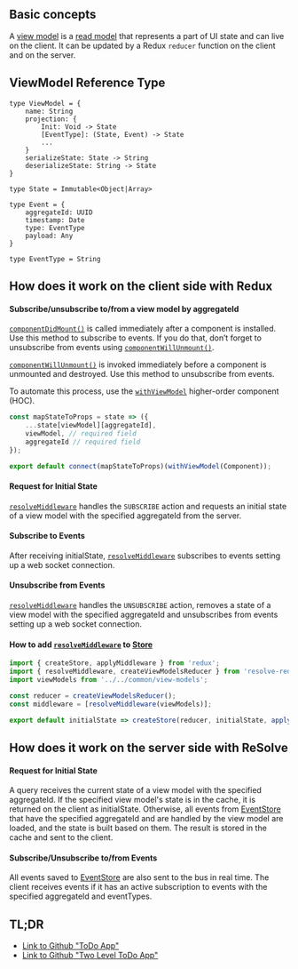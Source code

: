 ## Basic concepts

A [view model](https://github.com/reimagined/resolve/tree/master#read-model-view-model-and-query) is a [read model](https://github.com/reimagined/resolve/tree/master#read-model-view-model-and-query) that represents a part of UI state and can live on the client. It can be updated by a Redux `reducer` function on the client and on the server.

## ViewModel Reference Type 

```
type ViewModel = {
    name: String
    projection: {
        Init: Void -> State
        [EventType]: (State, Event) -> State
        ...
    }
    serializeState: State -> String
    deserializeState: String -> State
}
```

```
type State = Immutable<Object|Array> 
```

```
type Event = {
    aggregateId: UUID
    timestamp: Date
    type: EventType
    payload: Any
}
```

``` 
type EventType = String
```

## How does it work on the client side with Redux
#### Subscribe/unsubscribe to/from a view model by aggregateId

[`componentDidMount()`](https://reactjs.org/docs/react-component.html#componentdidmount) is called immediately after a component is installed.
Use this method to subscribe to events. If you do that, don’t forget to unsubscribe from events using [`componentWillUnmount()`](https://reactjs.org/docs/react-component.html#componentwillunmount).

[`componentWillUnmount()`](https://reactjs.org/docs/react-component.html#componentwillunmount) is invoked immediately before a component is unmounted and destroyed. Use this method to unsubscribe from events.

To automate this process, use the [`withViewModel`](https://github.com/reimagined/resolve/tree/master/packages/resolve-redux#withviewmodel) higher-order component (HOC).

```js
const mapStateToProps = state => ({
    ...state[viewModel][aggregateId],
    viewModel, // required field
    aggregateId // required field
});

export default connect(mapStateToProps)(withViewModel(Component));
```

#### Request for Initial State

[`resolveMiddleware`](https://github.com/reimagined/resolve/tree/master/packages/resolve-redux#resolvemiddleware) handles the `SUBSCRIBE` action and requests an initial state of a view model with the specified aggregateId from the server.

#### Subscribe to Events

After receiving initialState, [`resolveMiddleware`](https://github.com/reimagined/resolve/tree/master/packages/resolve-redux#resolvemiddleware) subscribes to events setting up a web socket connection.

#### Unsubscribe from Events

[`resolveMiddleware`](https://github.com/reimagined/resolve/tree/master/packages/resolve-redux#resolvemiddleware) handles the `UNSUBSCRIBE` action, removes a state of a view model with the specified aggregateId and unsubscribes from events setting up a web socket connection.

#### How to add [`resolveMiddleware`](https://github.com/reimagined/resolve/tree/master/packages/resolve-redux#resolvemiddleware) to [Store](https://redux.js.org/docs/api/createStore.html)
``` js
import { createStore, applyMiddleware } from 'redux';
import { resolveMiddleware, createViewModelsReducer } from 'resolve-redux';
import viewModels from '../../common/view-models';

const reducer = createViewModelsReducer();
const middleware = [resolveMiddleware(viewModels)];

export default initialState => createStore(reducer, initialState, applyMiddleware(...middleware));
```

## How does it work on the server side with ReSolve

#### Request for Initial State

A query receives the current state of a view model with the specified aggregateId. If the specified view model's state is in the cache, it is returned on the client as initialState. Otherwise, all events from [EventStore](https://github.com/reimagined/resolve/tree/master#event-store) that have the specified aggregateId and are handled by the view model are loaded, and the state is built based on them. The result is stored in the cache and sent to the client.

#### Subscribe/Unsubscribe to/from Events

All events saved to [EventStore](https://github.com/reimagined/resolve/tree/master#event-store) are also sent to the bus in real time. The client receives events if it has an active subscription to events with the specified aggregateId and eventTypes.

## TL;DR
* [Link to Github "ToDo App"](https://github.com/reimagined/resolve/tree/master/examples/todo-two-levels)
* [Link to Github "Two Level ToDo App"](https://github.com/reimagined/resolve/tree/master/examples/todo)

